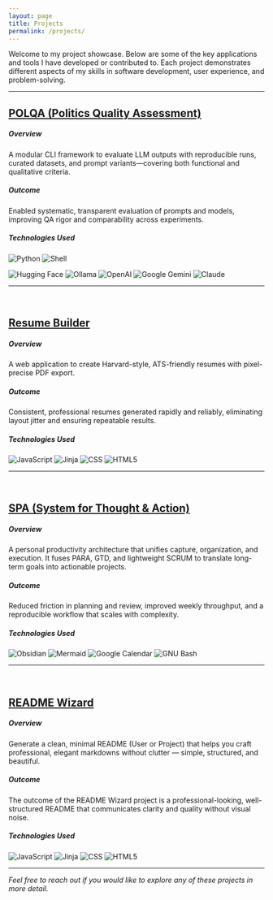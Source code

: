 ```yaml
---
layout: page
title: Projects
permalink: /projects/
---
```



Welcome to my project showcase. Below are some of the key applications and tools I have developed or contributed to. Each project demonstrates different aspects of my skills in software development, user experience, and problem-solving.

---

## <a href="https://polqa-framework.github.io/polqa-site/" target=_blank rel="noopener noreferrer"> POLQA (Politics Quality Assessment) <a>

##### Overview

A modular CLI framework to evaluate LLM outputs with reproducible runs, curated datasets, and prompt variants—covering both functional and qualitative criteria.

##### Outcome
Enabled systematic, transparent evaluation of prompts and models, improving QA rigor and comparability across experiments.

##### Technologies Used


![Python](https://img.shields.io/badge/Python-3776AB?logo=python&logoColor=fff&style=for-the-badge) ![Shell](https://img.shields.io/badge/Shell-FFD500?logo=shell&logoColor=000&style=for-the-badge) 

![Hugging Face](https://img.shields.io/badge/Hugging%20Face-FFD21E?logo=huggingface&logoColor=000&style=for-the-badge) ![Ollama](https://img.shields.io/badge/Ollama-000?logo=ollama&logoColor=fff&style=for-the-badge) ![OpenAI](https://img.shields.io/badge/OpenAI-412991?logo=openai&logoColor=fff&style=for-the-badge) ![Google Gemini](https://img.shields.io/badge/Google%20Gemini-8E75B2?logo=googlegemini&logoColor=fff&style=for-the-badge) ![Claude](https://img.shields.io/badge/Claude-D97757?logo=claude&logoColor=fff&style=for-the-badge)

---
<br>

## <a href="https://www.leonardespi.me/resume-builder/" target=_blank rel="noopener noreferrer"> Resume Builder <a>


##### Overview

A web application to create Harvard-style, ATS-friendly resumes with pixel-precise PDF export.

##### Outcome
Consistent, professional resumes generated rapidly and reliably, eliminating layout jitter and ensuring repeatable results.


##### Technologies Used

![JavaScript](https://img.shields.io/badge/JavaScript-F7DF1E?logo=javascript&logoColor=000&style=for-the-badge) ![Jinja](https://img.shields.io/badge/Jinja-7E0C1B?logo=jinja&logoColor=fff&style=for-the-badge) ![CSS](https://img.shields.io/badge/CSS-639?logo=css&logoColor=fff&style=for-the-badge) ![HTML5](https://img.shields.io/badge/HTML5-E34F26?logo=html5&logoColor=fff&style=for-the-badge)

---

<br>

## <a href="https://github.com/leonardespi/spa" target=_blank rel="noopener noreferrer"> SPA (System for Thought & Action) <a>

##### Overview

A personal productivity architecture that unifies capture, organization, and execution. It fuses PARA, GTD, and lightweight SCRUM to translate long-term goals into actionable projects.

##### Outcome
Reduced friction in planning and review, improved weekly throughput, and a reproducible workflow that scales with complexity.


##### Technologies Used

![Obsidian](https://img.shields.io/badge/Obsidian-7C3AED?logo=obsidian&logoColor=fff&style=for-the-badge) ![Mermaid](https://img.shields.io/badge/Mermaid-FF3670?logo=mermaid&logoColor=fff&style=for-the-badge) ![Google Calendar](https://img.shields.io/badge/Google%20Calendar-4285F4?logo=googlecalendar&logoColor=fff&style=for-the-badge) ![GNU Bash](https://img.shields.io/badge/GNU%20Bash-4EAA25?logo=gnubash&logoColor=fff&style=for-the-badge)

---

<br>


## <a href="https://www.leonardespi.me/readme-wizard/" target=_blank rel="noopener noreferrer"> README Wizard <a>

##### Overview

Generate a clean, minimal README (User or Project) that helps you craft professional, elegant markdowns without clutter — simple, structured, and beautiful.

##### Outcome

The outcome of the README Wizard project is a professional-looking, well-structured README that communicates clarity and quality without visual noise.

##### Technologies Used


![JavaScript](https://img.shields.io/badge/JavaScript-F7DF1E?logo=javascript&logoColor=000&style=for-the-badge) ![Jinja](https://img.shields.io/badge/Jinja-7E0C1B?logo=jinja&logoColor=fff&style=for-the-badge) ![CSS](https://img.shields.io/badge/CSS-639?logo=css&logoColor=fff&style=for-the-badge) ![HTML5](https://img.shields.io/badge/HTML5-E34F26?logo=html5&logoColor=fff&style=for-the-badge)


---

*Feel free to reach out if you would like to explore any of these projects in more detail.*
